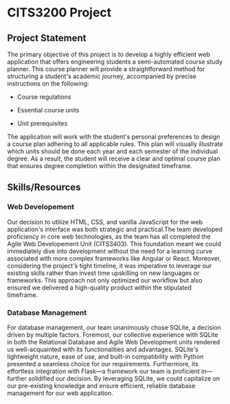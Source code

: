 # CITS3200 Project

## Project Statement

The primary objective of this project is to develop a highly efficient web application that offers engineering students a semi-automated course study planner. This course planner will provide a straightforward method for structuring a student's academic journey, accompanied by precise instructions on the following: 

 - Course regulations 

- Essential course units  

- Unit prerequisites 

The application will work with the student's personal preferences to design a course plan adhering to all applicable rules. This plan will visually illustrate which units should be done each year and each semester of the individual degree. As a result, the student will receive a clear and optimal course plan that ensures degree completion within the designated timeframe.  

## Skills/Resources

### Web Developement

Our decision to utilize HTML, CSS, and vanilla JavaScript for the web application's interface was both strategic and practical.The team  developed proficiency in core web technologies, as the team has all completed the Agile Web Developement Unit (CITS3403). This foundation meant we could immediately dive into development without the need for a learning curve associated with more complex frameworks like Angular or React. Moreover, considering the project's tight timeline, it was imperative to leverage our existing skills rather than invest time upskilling on new languages or frameworks. This approach not only optimized our workflow but also ensured we delivered a high-quality product within the stipulated timeframe.  

### Database Management

For database management, our team unanimously chose SQLite, a decision driven by multiple factors. Foremost, our collective experience with SQLite in both the Relational Database and Agile Web Development units rendered us well-acquainted with its functionalities and advantages. SQLite's lightweight nature, ease of use, and built-in compatibility with Python presented a seamless choice for our requirements. Furthermore, its effortless integration with Flask—a framework our team is proficient in—further solidified our decision. By leveraging SQLite, we could capitalize on our pre-existing knowledge and ensure efficient, reliable database management for our web application.
